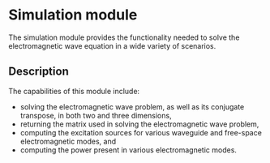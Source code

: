 Simulation module
=================

The simulation module provides 
the functionality needed to solve the electromagnetic wave equation
in a wide variety of scenarios.


Description
-----------

The capabilities of this module include:

*   solving the electromagnetic wave problem, as well as its conjugate transpose,
    in both two and three dimensions,
*   returning the matrix used in solving the electromagnetic wave problem,
*   computing the excitation sources for various waveguide and free-space
    electromagnetic modes, and
*   computing the power present in various electromagnetic modes.
